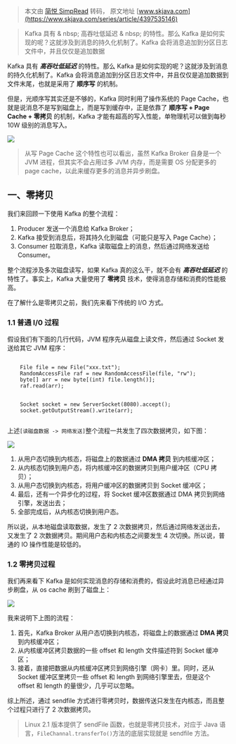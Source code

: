 > 本文由 [简悦 SimpRead](http://ksria.com/simpread/) 转码， 原文地址 [www.skjava.com](https://www.skjava.com/series/article/4397535146)

> Kafka 具有 & nbsp; 高吞吐低延迟 & nbsp; 的特性。那么 Kafka 是如何实现的呢？这就涉及到消息的持久化机制了。Kafka 会将消息追加到分区日志文件中，并且仅仅是追加数据

Kafka 具有 _**高吞吐低延迟**_ 的特性。那么 Kafka 是如何实现的呢？这就涉及到消息的持久化机制了。Kafka 会将消息追加到分区日志文件中，并且仅仅是追加数据到文件末尾，也就是采用了 **顺序写** 的机制。

但是，光顺序写其实还是不够的，Kafka 同时利用了操作系统的 Page Cache，也就是说消息不是写到磁盘上，而是写到缓存中，正是依靠了 **顺序写 + Page Cache + 零拷贝** 的机制，Kafka 才能有超高的写入性能，单物理机可以做到每秒 10W 级别的消息写入。

![](http://image.skjava.com/article/series/kafka/202307312119264691.png)

> 从写 Page Cache 这个特性也可以看出，虽然 Kafka Broker 自身是一个 JVM 进程，但其实不会占用过多 JVM 内存，而是需要 OS 分配更多的 page cache，以此来缓存更多的消息并异步刷盘。

一、零拷贝
-----

我们来回顾一下使用 Kafka 的整个流程：

1.  Producer 发送一个消息给 Kafka Broker；
2.  Kafka 接受到消息后，将其持久化到磁盘（可能只是写入 Page Cache）；
3.  Consumer 拉取消息，Kafka 读取磁盘上的消息，然后通过网络发送给 Consumer。

整个流程涉及多次磁盘读写，如果 Kafka 真的这么干，就不会有 _**高吞吐低延迟**_ 的特性了。事实上，Kafka 大量使用了 **零拷贝** 技术，使得消息存储和消费的性能极高。

在了解什么是零拷贝之前，我们先来看下传统的 I/O 方式。

### 1.1 普通 I/0 过程

假设我们有下面的几行代码，JVM 程序先从磁盘上读文件，然后通过 Socket 发送给其它 JVM 程序：

```
    
    File file = new File("xxx.txt");
    RandomAccessFile raf = new RandomAccessFile(file, "rw");         
    byte[] arr = new byte[(int) file.length()];        
    raf.read(arr);   
    
    
    Socket socket = new ServerSocket(8080).accept();        
    socket.getOutputStream().write(arr);


```

上述`[读磁盘数据 -> 网络发送]`整个流程一共发生了四次数据拷贝，如下图：

![](http://image.skjava.com/article/series/kafka/202307312119276172.png)

1.  从用户态切换到内核态，将磁盘上的数据通过 **DMA 拷贝** 到内核缓冲区；
2.  从内核态切换到用户态，将内核缓冲区的数据拷贝到用户缓冲区（CPU 拷贝）；
3.  从用户态切换到内核态，将用户缓冲区的数据拷贝到 Socket 缓冲区；
4.  最后，还有一个异步化的过程，将 Socket 缓冲区数据通过 DMA 拷贝到网络引擎，发送出去；
5.  全部完成后，从内核态切换到用户态。

所以说，从本地磁盘读取数据，发生了 2 次数据拷贝，然后通过网络发送出去，又发生了 2 次数据拷贝。期间用户态和内核态之间要发生 4 次切换。所以说，普通的 IO 操作性能是较低的。

### 1.2 零拷贝过程

我们再来看下 Kafka 是如何实现消息的存储和消费的，假设此时消息已经通过异步刷盘，从 os cache 刷到了磁盘上：

![](http://image.skjava.com/article/series/kafka/202307312119294243.png)

我来说明下上图的流程：

1.  首先，Kafka Broker 从用户态切换到内核态，将磁盘上的数据通过 **DMA 拷贝** 到内核缓冲区；
2.  从内核缓冲区拷贝数据的一些 offset 和 length 文件描述符到 Socket 缓冲区；
3.  接着，直接把数据从内核缓冲区拷贝到网络引擎（网卡）里。同时，还从 Socket 缓冲区里拷贝一些 offset 和 length 到网络引擎里去，但是这个 offset 和 length 的量很少，几乎可以忽略。

综上所述，通过 sendfile 方式进行零拷贝时，数据传送只发生在内核态，而且整个过程只进行了 2 次数据拷贝。

> Linux 2.1 版本提供了 sendFile 函数，也就是零拷贝技术，对应于 Java 语言，`FileChannal.transferTo()`方法的底层实现就是 sendfile 方法。